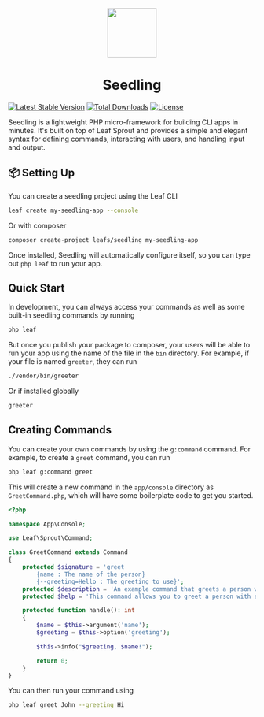 <!-- markdownlint-disable no-inline-html -->
<p align="center">
    <br><br>
    <img src="https://github.com/user-attachments/assets/3a50d848-4290-4a46-8ab1-bc0a148da375" height="100"/>
</p>

<h1 align="center">Seedling</h1>

[![Latest Stable Version](https://poser.pugx.org/leafs/seedling/v/stable)](https://packagist.org/packages/leafs/seedling)
[![Total Downloads](https://poser.pugx.org/leafs/seedling/downloads)](https://packagist.org/packages/leafs/seedling)
[![License](https://poser.pugx.org/leafs/seedling/license)](https://packagist.org/packages/leafs/seedling)

Seedling is a lightweight PHP micro-framework for building CLI apps in minutes. It's built on top of Leaf Sprout and provides a simple and elegant syntax for defining commands, interacting with users, and handling input and output.

## 📦 Setting Up

You can create a seedling project using the Leaf CLI

```bash
leaf create my-seedling-app --console
```

Or with composer

```bash
composer create-project leafs/seedling my-seedling-app
```

Once installed, Seedling will automatically configure itself, so you can type out `php leaf` to run your app.

## Quick Start

In development, you can always access your commands as well as some built-in seedling commands by running

```bash
php leaf
```

But once you publish your package to composer, your users will be able to run your app using the name of the file in the `bin` directory. For example, if your file is named `greeter`, they can run

```bash
./vendor/bin/greeter
```

Or if installed globally

```bash
greeter
```

## Creating Commands

You can create your own commands by using the `g:command` command. For example, to create a `greet` command, you can run

```bash
php leaf g:command greet
```

This will create a new command in the `app/console` directory as `GreetCommand.php`, which will have some boilerplate code to get you started.

```php
<?php

namespace App\Console;

use Leaf\Sprout\Command;

class GreetCommand extends Command
{
    protected $signature = 'greet
        {name : The name of the person}
        {--greeting=Hello : The greeting to use}';
    protected $description = 'An example command that greets a person with a specified greeting';
    protected $help = 'This command allows you to greet a person with a custom greeting.';

    protected function handle(): int
    {
        $name = $this->argument('name');
        $greeting = $this->option('greeting');

        $this->info("$greeting, $name!");

        return 0;
    }
}
```

You can then run your command using

```bash
php leaf greet John --greeting Hi
```
